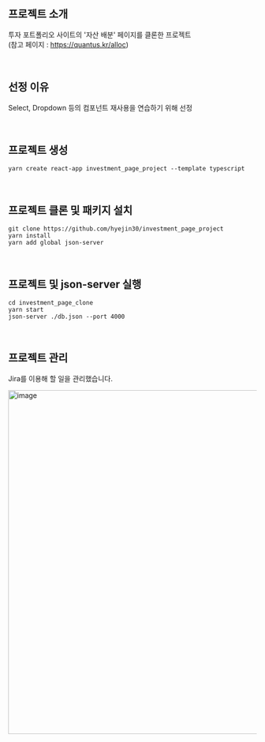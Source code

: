 ## 프로젝트 소개

투자 포트폴리오 사이트의 '자산 배분' 페이지를 클론한 프로젝트<br />
(참고 페이지 : https://quantus.kr/alloc)

<br />

## 선정 이유

Select, Dropdown 등의 컴포넌트 재사용을 연습하기 위해 선정

<br />

## 프로젝트 생성

```
yarn create react-app investment_page_project --template typescript
```

<br />

## 프로젝트 클론 및 패키지 설치

```
git clone https://github.com/hyejin30/investment_page_project
yarn install
yarn add global json-server
```

<br />

## 프로젝트 및 json-server 실행

```
cd investment_page_clone
yarn start
json-server ./db.json --port 4000
```

<br />

## 프로젝트 관리

Jira를 이용해 할 일을 관리했습니다.

<img width="697" alt="image" src="https://user-images.githubusercontent.com/98295004/213692592-d4615609-b08b-4c4d-9c9c-9b38cda6f348.png">
